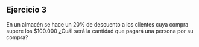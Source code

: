 ## Ejercicio 3
En un almacén se hace un 20% de descuento a los clientes cuya compra supere los $100.000 ¿Cuál será la cantidad que pagará una persona por su compra?
